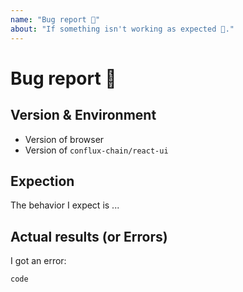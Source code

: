 ```yaml
---
name: "Bug report 🐞"
about: "If something isn't working as expected 🤔."
---
```


<!-- Please do NOT DELETE the template. -->
<!-- No template issues will be closed. -->

# Bug report 🐞

## Version & Environment

  - Version of browser
  - Version of `conflux-chain/react-ui`

## Expection

The behavior I expect is ...

## Actual results (or Errors)

I got an error:

```
code
```

